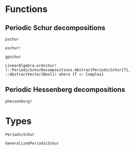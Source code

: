# Functions

## Periodic Schur decompositions
```@docs
pschur
```

```@docs
pschur!
```

```@docs
gpschur
```

```@docs
LinearAlgebra.ordschur!(::PeriodicSchurDecompositions.AbstractPeriodicSchur{T}, ::AbstractVector{Bool}) where {T <: Complex}
```

## Periodic Hessenberg decompositions
```@docs
phessenberg!
```

# Types
```@docs
PeriodicSchur
```

```@docs
GeneralizedPeriodicSchur
```

